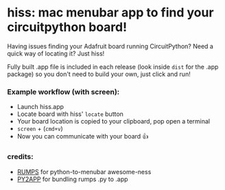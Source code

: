 # hiss: mac menubar app to find your circuitpython board!


Having issues finding your Adafruit board running CircuitPython? Need a quick way of locating it? Just hiss!

Fully built .app file is included in each release (look inside ``dist`` for the .app package) so you don't need to build your own, just click and run!

### Example workflow (with screen):
 * Launch hiss.app 
 * Locate board with hiss' ```locate``` button
 * Your board location is copied to your clipboard, pop open a terminal
 * ```screen``` + (```cmd+v```)
 * Now you can communicate with your board :+1:



### credits:

 * [RUMPS](https://github.com/jaredks/rumps) for python-to-menubar awesome-ness
 * [PY2APP](https://py2app.readthedocs.io/en/latest/) for bundling rumps .py to .app

